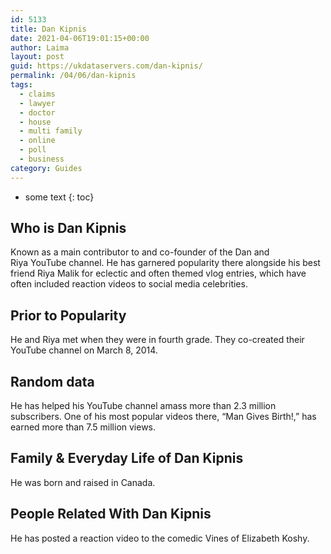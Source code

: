 ```yaml
---
id: 5133
title: Dan Kipnis
date: 2021-04-06T19:01:15+00:00
author: Laima
layout: post
guid: https://ukdataservers.com/dan-kipnis/
permalink: /04/06/dan-kipnis
tags:
  - claims
  - lawyer
  - doctor
  - house
  - multi family
  - online
  - poll
  - business
category: Guides
---
```


* some text
{: toc}


## Who is Dan Kipnis
                  
                  
                  
Known as a main contributor to and co-founder of the Dan and Riya YouTube channel. He has garnered popularity there alongside his best friend Riya Malik for eclectic and often themed vlog entries, which have often included reaction videos to social media celebrities.
                  
              
            
              
            
                
                
                
## Prior to Popularity
                  
                  
                  
He and Riya met when they were in fourth grade. They co-created their YouTube channel on March 8, 2014.
                  
              
            
              
            
                
                
                
## Random data
                  
                  
                  
He has helped his YouTube channel amass more than 2.3 million subscribers. One of his most popular videos there, &#8220;Man Gives Birth!,&#8221; has earned more than 7.5 million views.
                  
              
            
              
            
                
                
                
## Family & Everyday Life of Dan Kipnis
                  
                  
                  
He was born and raised in Canada.
                  
              
            
              
            
                
                
                
## People Related With Dan Kipnis
                  
                  
                  
He has posted a reaction video to the comedic Vines of Elizabeth Koshy.
                  
              
            
              
            
                
              
            
              
              
            
            
              
            
          
          
          